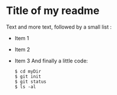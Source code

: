 # Title of my readme

Text and more text, followed by a small list :

* Item 1

* Item 2

* Item 3
  And finally a little code:
  
  ```shag-0-1ibu8r45dag-1-1ibu8r45dag-0-1ibu8r45dag-1-1ibu8r45dag-0-1ibu8r45dag-1-1ibu8r45d
  $ cd myDir
  $ git init
  $ git status
  $ ls -al
  ```
